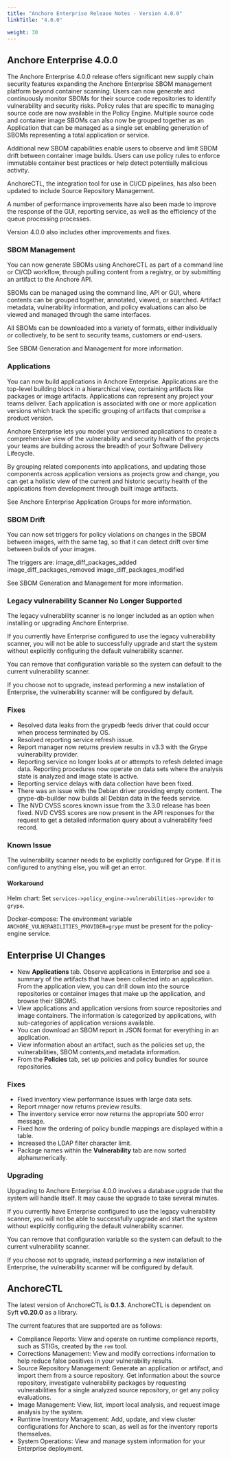 ```yaml
---
title: "Anchore Enterprise Release Notes - Version 4.0.0"
linkTitle: "4.0.0"

weight: 30
---
```


## Anchore Enterprise 4.0.0

The Anchore Enterprise 4.0.0 release offers significant new supply chain security features expanding the Anchore Enterprise SBOM management platform beyond container scanning. Users can now generate and continuously monitor SBOMs for their source code repositories to identify vulnerability and security risks. Policy rules that are specific to managing source code are now available in the Policy Engine. Multiple source code and container image SBOMs can also now be grouped together as an Application that can be managed as a single set enabling generation of SBOMs representing a total application or service. 

Additional new SBOM capabilities enable users to observe and limit SBOM drift between container image builds. Users can use policy rules to enforce immutable container best practices or help detect potentially malicious activity.

AnchoreCTL, the integration tool for use in CI/CD pipelines, has also been updated to include Source Repository Management.

A number of performance improvements have also been made to improve the response of the GUI, reporting service, as well as the efficiency of the queue processing processes.

Version 4.0.0 also includes other improvements and fixes.


### SBOM Management

You can now generate SBOMs using AnchoreCTL as part of a command line or CI/CD workflow, through pulling content from a registry, or by submitting an artifact to the Anchore API. 

SBOMs can be managed using the command line, API or GUI, where contents can be grouped together, annotated, viewed, or searched. Artifact metadata, vulnerability information, and policy evaluations can also be viewed and managed through the same interfaces.

All SBOMs can be downloaded into a variety of formats, either individually or collectively, to be sent to security teams, customers or end-users.

See SBOM Generation and Management for more information. 

### Applications

You can now build applications in Anchore Enterprise. Applications are the top-level building block in a hierarchical view, containing artifacts like packages or image artifacts. Applications can represent any project your teams deliver. Each application is associated with one or more application versions which track the specific grouping of artifacts that comprise a product version. 

Anchore Enterprise lets you model your versioned applications to create a comprehensive view of the vulnerability and security health of the projects your teams are building across the breadth of your Software Delivery Lifecycle. 

By grouping related components into applications, and updating those components across application versions as projects grow and change, you can get a holistic view of the current and historic security health of the applications from development through built image artifacts.

See Anchore Enterprise Application Groups for more information.


### SBOM Drift

You can now set triggers for policy violations on changes in the SBOM between images, with the same tag, so that it can detect drift over time between builds of your images. 

The triggers are:
image_diff_packages_added
image_diff_packages_removed
image_diff_packages_modified

See SBOM Generation and Management for more information.


### Legacy vulnerability Scanner No Longer Supported

The legacy vulnerability scanner is no longer included as an option when installing or upgrading Anchore Enterprise. 

If you currently have Enterprise configured to use the legacy vulnerability scanner, you will not be able to successfully upgrade and start the system without explicitly configuring the default vulnerability scanner. 

You can remove that configuration variable so the system can default to the current vulnerability scanner.

If you choose not to upgrade, instead performing a new installation of Enterprise, the vulnerability scanner will be configured by default.


### Fixes
 
- Resolved data leaks from the grypedb feeds driver that could occur when process terminated by OS.
- Resolved reporting service refresh issue. 
- Report manager now returns preview results in v3.3 with the Grype vulnerability provider.
- Reporting service no longer looks at or attempts to refesh deleted image data. Reporting procedures now operate on data sets where the analysis state is analyzed and image state is active.
- Reporting service delays with data collection have been fixed.
- There was an issue with the Debian driver  providing empty content. The grype-db-builder now builds all Debian data in the feeds service.
- The NVD CVSS scores known issue from the 3.3.0 release has been fixed. NVD CVSS scores are now present in the API responses for the request to get a detailed information query about a vulnerability feed record.

### Known Issue

The vulnerability scanner needs to be explicitly configured for Grype. If it is configured to anything else, you will get an error.

#### Workaround

Helm chart: Set `services->policy_engine->vulnerabilities->provider` to `grype`.

Docker-compose: The environment variable `ANCHORE_VULNERABILITIES_PROVIDER=grype` must be present for the policy-engine service.


## Enterprise UI Changes

- New **Applications** tab. Observe applications in Enterprise and see a summary of the artifacts that have been collected into an application. From the application view, you can drill down into the source repositories or container images that make up the application, and browse their SBOMS.
- View applications and application versions from source repositories and image containers. The information is categorized by applications, with sub-categories of application versions available.
- You can download an SBOM report in JSON format for everything in an application. 
- View information about an artifact, such as the policies set up, the vulnerabilities, SBOM contents,and metadata information.
- From the **Policies** tab, set up policies and policy bundles for source repositories. 


### Fixes

- Fixed inventory view performance issues with large data sets.
- Report mnager now returns preview results.
- The inventory service error now returns the appropriate 500 error message.
- Fixed how the ordering of policy bundle mappings are displayed within a table.
- Increased the LDAP filter character limit.
- Package names within the **Vulnerability** tab are now sorted alphanumerically.


### Upgrading
Upgrading to Anchore Enterprise 4.0.0 involves a database upgrade that the system will handle itself. It may cause the upgrade to take several minutes.

If you currently have Enterprise configured to use the legacy vulnerability scanner, you will not be able to successfully upgrade and start the system without explicitly configuring the default vulnerability scanner. 

You can remove that configuration variable so the system can default to the current vulnerability scanner.

If you choose not to upgrade, instead performing a new installation of Enterprise, the vulnerability scanner will be configured by default.

## AnchoreCTL

The latest version of AnchoreCTL is **0.1.3**.
AnchoreCTL is dependent on Syft **v0.20.0** as a library.

The current features that are supported are as follows:
- Compliance Reports: View and operate on runtime compliance reports, such as STIGs, created by the `rem` tool.
- Corrections Management: View and modify corrections information to help reduce false positives in your vulnerability results. 
- Source Repository Management: Generate an application or artifact, and import them from a source repository. Get information about  the source repository, investigate vulnerability packages by requesting vulnerabilities for a single analyzed source repository, or get any policy evaluations.
- Image Management: View, list, import local analysis, and request image analysis by the system.
- Runtime Inventory Management: Add, update, and view cluster configurations for Anchore to scan, as well as for the inventory reports themselves.
- System Operations: View and manage system information for your Enterprise deployment.


